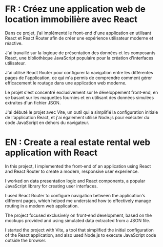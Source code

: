 # FR : Créez une application web de location immobilière avec React

Dans ce projet, j'ai implémenté le front-end d'une application en utilisant React et React Router afin de créer une expérience utilisateur moderne et réactive.

J'ai travaillé sur la logique de présentation des données et les composants React, une bibliothèque JavaScript populaire pour la création d'interfaces utilisateur.

J'ai utilisé React Router pour configurer la navigation entre les différentes pages de l'application, ce qui m'a permis de comprendre comment gérer efficacement le routage dans une application web moderne.

Le projet s'est concentré exclusivement sur le développement front-end, en se basant sur les maquettes fournies et en utilisant des données simulées extraites d'un fichier JSON.

J'ai débuté le projet avec Vite, un outil qui a simplifié la configuration initiale de l'application React, et j'ai également utilisé Node.js pour exécuter du code JavaScript en dehors du navigateur.


# EN : Create a real estate rental web application with React

In this project, I implemented the front-end of an application using React and React Router to create a modern, responsive user experience.

I worked on data presentation logic and React components, a popular JavaScript library for creating user interfaces.

I used React Router to configure navigation between the application's different pages, which helped me understand how to effectively manage routing in a modern web application.

The project focused exclusively on front-end development, based on the mockups provided and using simulated data extracted from a JSON file.

I started the project with Vite, a tool that simplified the initial configuration of the React application, and also used Node.js to execute JavaScript code outside the browser.
